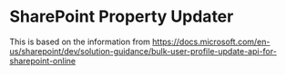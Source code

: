 # SharePoint Property Updater

This is based on the information from <https://docs.microsoft.com/en-us/sharepoint/dev/solution-guidance/bulk-user-profile-update-api-for-sharepoint-online>
